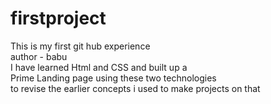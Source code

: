 # firstproject
This is my first git hub experience 
<br>
author - babu
<br>
I have learned Html and CSS and built up a
<br>
Prime Landing page using these two technologies 
<br>
to revise the earlier concepts i used to make projects on that
